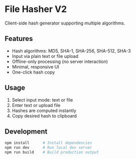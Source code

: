 # File Hasher V2

Client-side hash generator supporting multiple algorithms.

## Features

- Hash algorithms: MD5, SHA-1, SHA-256, SHA-512, SHA-3  
- Input via plain text or file upload  
- Offline-only processing (no server interaction)  
- Minimal, responsive UI  
- One-click hash copy  

## Usage

1. Select input mode: text or file  
2. Enter text or upload file  
3. Hashes are computed instantly  
4. Copy desired hash to clipboard  

## Development

```bash
npm install      # Install dependencies
npm run dev      # Run local dev server
npm run build    # Build production output
